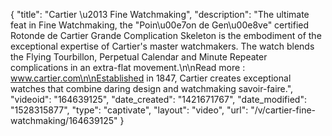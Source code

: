 {
    "title": "Cartier \u2013 Fine Watchmaking",
    "description": "The ultimate feat in Fine Watchmaking, the \"Poin\u00e7on de Gen\u00e8ve\" certified Rotonde de Cartier Grande Complication Skeleton is the embodiment of the exceptional expertise of Cartier's master watchmakers. The watch blends the Flying Tourbillon, Perpetual Calendar and Minute Repeater complications in an extra-flat movement.\n\nRead more : www.cartier.com\n\nEstablished in 1847, Cartier creates exceptional watches that combine daring design and watchmaking savoir-faire.",
    "videoid": "164639125",
    "date_created": "1421671767",
    "date_modified": "1528315877",
    "type": "captivate",
    "layout": "video",
    "url": "\/v\/cartier-fine-watchmaking\/164639125"
}